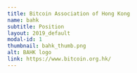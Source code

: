 ```yaml
---
title: Bitcoin Association of Hong Kong
name: bahk
subtitle: Position
layout: 2019_default
modal-id: 1
thumbnail: bahk_thumb.png
alt: BAHK logo
link: https://www.bitcoin.org.hk/
---
```

